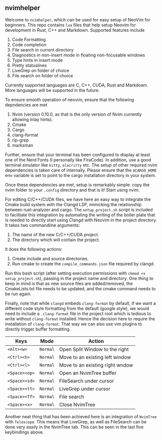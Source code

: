 ## nvimhelper
Welcome to `nvimhelper`, which can be used for easy setup of NeoVim for beginners. This repo contains `lua` files that help setup Neovim for development in Rust, C++ and Markdown. Supported features include 

1. Code Formatting 
2. Code completion 
3. File search in current directory
4. Diagnostics in non-insert mode in floating non-focusable windows
5. Type hints in insert mode
6. Pretty statuslines
7. LiveGrep on folder of choice 
8. File search on folder of choice 

Currently supported languages are C, C++, CUDA, Rust and Markdown. More languages will be supported in the future.

To ensure smooth operation of neovim, ensure that the following depndencies are met 

1. Nvim (version 0.10.0, as that is the only version of Nvim currently allowing inlay hints).
2. Cmake
3. Cargo
4. clang-format
5. rip-grep
6. marksman

Further, ensure that your terminal has been configured to display at least one of the Nerd Fonts (I personally like FiraCode). In addition, use a good terminal emulator like `kitty`, `alacritty` etc. The setup of other required nvim dependencies is taken care of internally. Please ensure that the `$CARGO_HOME` env variable is set to point to the cargo installation directory in your system.

Once these dependencies are met, setup is remarkably simple: copy the nvim folder to your `.config` directory and that is it! Start using nvim.

For editing C/C++/CUDA files, we have here an easy way to integrate the Cmake build system with the Clangd LSP, mimicking the relationship between rust-analyzer and cargo. The `setup_project.sh` script is included to facilitate this integration by automating the writing of the boiler plate that is needed to directly start using Clangd with Neovim in the project directory. It takes two commandline arguments:

1. The name of the new C/C++/CUDA project.
2. The directory which will contain the project.

It does the following actions:

1. Create include and source directories.
2. Run cmake to create the `compile_commands.json` file required by clangd. 

Run this bash script (after setting execution permissions with `chmod +x setup_project.sh`), passing in the project name and directory. One thing to keep in mind is that as new source files are added/removed, the CmakeLists.txt file needs to be updated, and the cmake command needs to be run again.

Finally, note that while `clangd` embeds `clang-format` by default, if we want a different code style formatting from the default (google style), we would need to include a `.clang-format` file in the project root which is tedious to write without `clang-format` installed. Hence the decision here to require the installation of `clang-format`. That way we can also use vim plugins to directly trigger buffer formatting. 

|   Keys    |     Mode  |Action               |
|-----------|----------|---------------------|
|`<Alt><w>`|`Normal`|Open Split Window to the right |   
|`<Ctrl><h>`|`Normal`|Move to an existing left window|
|`<Ctrl><l>`|`Normal`|Move to an existing right wndow |
|`<Space><op>`|`Normal`|Open an NvimTree buffer |
|`<Space><sd>`|`Normal`|FileSearch under cursor|
|`<Space><tt>`|`Normal`|LiveGrep under cursor|
|`<Space><ff>`|`Normal`|File search|
|`<Space><x>`|`Normal` |Close NvimTree|

Another neat thing that has been achieved here is an integration of `NvimTree` with `Telescope`. This means that LiveGrep, as well as FileSearch can be done very easily in the NvimTree tab. This can be seen in the last five keybindings above. 
